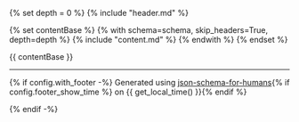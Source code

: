 {% set depth = 0 %}
{% include "header.md" %}

{% set contentBase %}
{% with schema=schema, skip_headers=True, depth=depth %}
    {% include "content.md" %}
{% endwith %}
{% endset %}

{{ contentBase }}

----------------------------------------------------------------------------------------------------------------------------
{% if config.with_footer -%}
Generated using [json-schema-for-humans](https://github.com/coveooss/json-schema-for-humans){% if config.footer_show_time %} on {{ get_local_time() }}{% endif %}

{% endif -%}
